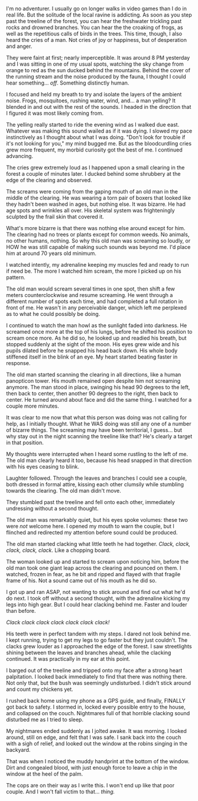 I'm no adventurer. I usually go on longer walks in video games than I do in real life. But the solitude of the local ravine is addicting. As soon as you step past the treeline of the forest, you can hear the freshwater trickling past rocks and drowned branches. You can hear the the croaking of frogs, as well as the repetitious calls of birds in the trees. This time, though, I also heard the cries of a man. Not cries of joy or happiness, but of desperation and anger.

They were faint at first; nearly imperceptible. It was around 8 PM yesterday and I was sitting in one of my usual spots, watching the sky change from orange to red as the sun ducked behind the mountains. Behind the cover of the running stream and the noise produced by the fauna, I thought I could hear something... *off*. Something distinctly human. 

I focused and held my breath to try and isolate the layers of the ambient noise. Frogs, mosquitoes, rushing water, wind, and... a man yelling? It blended in and out with the rest of the sounds. I headed in the direction that I figured it was most likely coming from. 

The yelling really started to ride the evening wind as I walked due east. Whatever was making this sound wailed as if it was dying. I slowed my pace instinctively as I thought about what I was doing. "Don't look for trouble if it's not looking for you," my mind bugged me. But as the bloodcurdling cries grew more frequent, my morbid curiosity got the best of me. I continued advancing. 

The cries grew extremely loud as I happened upon a small clearing in the forest a couple of minutes later. I ducked behind some shrubbery at the edge of the clearing and observed. 

The screams were coming from the gaping mouth of an old man in the middle of the clearing. He was wearing a torn pair of boxers that looked like they hadn't been washed in ages, but nothing else. It was bizarre. He had age spots and wrinkles all over. His skeletal system was frighteningly sculpted by the frail skin that covered it. 

What's more bizarre is that there was nothing else around except for him. The clearing had no trees or plants except for common weeds. No animals, no other humans, nothing. So why this old man was screaming so loudly, or HOW he was still capable of making such sounds was beyond me. I'd place him at around 70 years old minimum. 

I watched intently, my adrenaline keeping my muscles fed and ready to run if need be. The more I watched him scream, the more I picked up on his pattern. 

The old man would scream several times in one spot, then shift a few meters counterclockwise and resume screaming. He went through a different number of spots each time, and had completed a full rotation in front of me. He wasn't in any perceivable danger, which left me perplexed as to what he could possibly be doing. 

I continued to watch the man howl as the sunlight faded into darkness. He screamed once more at the top of his lungs, before he shifted his position to scream once more. As he did so, he looked up and readied his breath, but stopped suddenly at the sight of the moon. His eyes grew wide and his pupils dilated before he snapped his head back down. His whole body stiffened itself in the blink of an eye. My heart started beating faster in response. 

The old man started scanning the clearing in all directions, like a human panopticon tower. His mouth remained open despite him not screaming anymore. The man stood in place, swinging his head 90 degrees to the left, then back to center, then another 90 degrees to the right, then back to center. He turned around about face and did the same thing. I watched for a couple more minutes. 

It was clear to me now that what this person was doing was not calling for help, as I initially thought. What he WAS doing was still any one of a number of bizarre things. The screaming may have been territorial, I guess... but why stay out in the night scanning the treeline like that? He's clearly a target in that position. 

My thoughts were interrupted when I heard some rustling to the left of me. The old man clearly heard it too, because his head snapped in that direction with his eyes ceasing to blink. 

Laughter followed. Through the leaves and branches I could see a couple, both dressed in formal attire, kissing each other clumsily while stumbling towards the clearing. The old man didn't move. 

They stumbled past the treeline and fell onto each other, immediately undressing without a second thought.

The old man was remarkably quiet, but his eyes spoke volumes: these two were *not* welcome here. I opened my mouth to warn the couple, but I flinched and redirected my attention before sound could be produced. 

The old man started clacking what little teeth he had together. *Clack, clack, clack, clack, clack*. Like a chopping board. 

The woman looked up and started to scream upon noticing him, before the old man took one giant leap across the clearing and pounced on them. I watched, frozen in fear, as he bit and ripped and flayed with that fragile frame of his. Not a sound came out of his mouth as he did so. 

I got up and ran ASAP, not wanting to stick around and find out what he'd do next. I took off without a second thought, with the adrenaline kicking my legs into high gear. But I could hear clacking behind me. Faster and louder than before. 

*Clack clack clack clack clack clack clack!*

His teeth were in perfect tandem with my steps. I dared not look behind me. I kept running, trying to get my legs to go faster but they just couldn't. The clacks grew louder as I approached the edge of the forest. I saw streetlights shining between the leaves and branches ahead, while the clacking continued. It was practically in my ear at this point. 

I barged out of the treeline and tripped onto my face after a strong heart palpitation. I looked back immediately to find that there was nothing there. Not only that, but the bush was seemingly undisturbed. I didn't stick around and count my chickens yet.

I rushed back home using my phone as a GPS guide, and finally, FINALLY got back to safety. I stormed in, locked every possible entry to the house, and collapsed on the couch. Nightmares full of that horrible clacking sound disturbed me as I tried to sleep. 

My nightmares ended suddenly as I jolted awake. It was morning. I looked around, still on edge, and felt that I was safe. I sank back into the couch with a sigh of relief, and looked out the window at the robins singing in the backyard. 

That was when I noticed the muddy handprint at the bottom of the window. Dirt and congealed blood, with just enough force to leave a chip in the window at the heel of the palm. 

The cops are on their way as I write this. I won't end up like that poor couple. And I won't fall victim to that... *thing.*